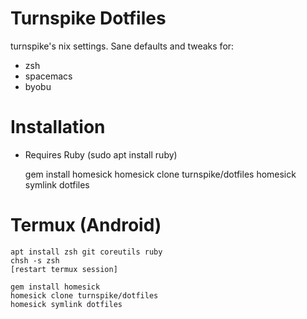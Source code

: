 # Turnspike Dotfiles

turnspike's nix settings. Sane defaults and tweaks for:

  * zsh
  * spacemacs
  * byobu

# Installation

* Requires Ruby (sudo apt install ruby)

    gem install homesick
    homesick clone turnspike/dotfiles
    homesick symlink dotfiles

# Termux (Android)

    apt install zsh git coreutils ruby
    chsh -s zsh
    [restart termux session]

    gem install homesick
    homesick clone turnspike/dotfiles
    homesick symlink dotfiles
